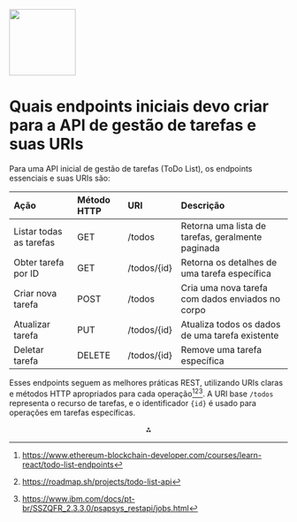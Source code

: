 <img src="https://r2cdn.perplexity.ai/pplx-full-logo-primary-dark%402x.png" class="logo" width="120"/>

# Quais endpoints iniciais devo criar para a API de gestão de tarefas e suas URIs

Para uma API inicial de gestão de tarefas (ToDo List), os endpoints essenciais e suas URIs são:


| Ação | Método HTTP | URI | Descrição |
| :-- | :-- | :-- | :-- |
| Listar todas as tarefas | GET | /todos | Retorna uma lista de tarefas, geralmente paginada |
| Obter tarefa por ID | GET | /todos/{id} | Retorna os detalhes de uma tarefa específica |
| Criar nova tarefa | POST | /todos | Cria uma nova tarefa com dados enviados no corpo |
| Atualizar tarefa | PUT | /todos/{id} | Atualiza todos os dados de uma tarefa existente |
| Deletar tarefa | DELETE | /todos/{id} | Remove uma tarefa específica |

Esses endpoints seguem as melhores práticas REST, utilizando URIs claras e métodos HTTP apropriados para cada operação[^2][^5][^3]. A URI base `/todos` representa o recurso de tarefas, e o identificador `{id}` é usado para operações em tarefas específicas.

<div style="text-align: center">⁂</div>

[^1]: https://www.ibm.com/br-pt/think/topics/api-endpoint

[^2]: https://www.ethereum-blockchain-developer.com/courses/learn-react/todo-list-endpoints

[^3]: https://www.ibm.com/docs/pt-br/SSZQFR_2.3.3.0/psapsys_restapi/jobs.html

[^4]: https://docs.automationanywhere.com/pt-BR/bundle/enterprise-v2019/page/api-task-real-time-endpoint.html

[^5]: https://roadmap.sh/projects/todo-list-api

[^6]: https://apidog.com/pt/blog/rest-api-endpoints-pt/

[^7]: https://www.dotcom-monitor.com/pt-br/aprenda-com-o-dotcom-monitor/o-que-sao-pontos-de-extremidade-de-api-por-que-sao-importantes/

[^8]: https://www.youtube.com/watch?v=1K6EqMKm5wo

[^9]: https://cloud.google.com/application-integration/docs/configure-call-rest-endpoint-task

[^10]: https://apidog.com/pt/blog/api-uri-vs-api-url-pt/

